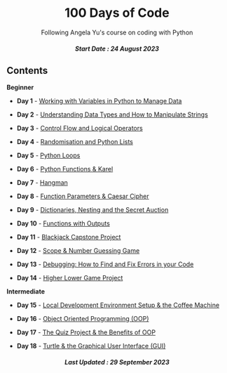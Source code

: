 <h1 align="center"> 
100 Days of Code
</h1>
<p align="center">
Following Angela Yu's course on coding with Python</p>
<h5 align="center">  
Start Date : 24 August 2023
</h5>


## Contents

<b>Beginner</b>

- <b>Day 1</b> - [Working with Variables in Python to Manage Data](https://github.com/phobbubs/100-Days-of-Code/tree/main/Day%201)

- <b>Day 2</b> - [Understanding Data Types and How to Manipulate Strings](https://github.com/phobbubs/100-Days-of-Code/tree/main/Day%202)

- <b>Day 3</b> - [Control Flow and Logical Operators](https://github.com/phobbubs/100-Days-of-Code/tree/main/Day%203)

- <b>Day 4</b> - [Randomisation and Python Lists](https://github.com/phobbubs/100-Days-of-Code/tree/main/Day%204)

- <b>Day 5</b> - [Python Loops](https://github.com/phobbubs/100-Days-of-Code/tree/main/Day%205)

- <b>Day 6</b> - [Python Functions & Karel](https://github.com/phobbubs/100-Days-of-Code/tree/main/Day%206)

- <b>Day 7</b> - [Hangman](https://github.com/phobbubs/100-Days-of-Code/tree/main/Day%207)

- <b>Day 8</b> - [Function Parameters & Caesar Cipher](https://github.com/phobbubs/100-Days-of-Code/tree/main/Day%208)

- <b>Day 9</b> - [Dictionaries, Nesting and the Secret Auction](https://github.com/phobbubs/100-Days-of-Code/tree/main/Day%209)

- <b>Day 10</b> - [Functions with Outputs](https://github.com/phobbubs/100-Days-of-Code/tree/main/Day%2010)

- <b>Day 11</b> - [Blackjack Capstone Project](https://github.com/phobbubs/100-Days-of-Code/tree/main/Day%2011)

- <b>Day 12</b> - [Scope & Number Guessing Game](https://github.com/phobbubs/100-Days-of-Code/tree/main/Day%2012)
  
- <b>Day 13</b> - [Debugging: How to Find and Fix Errors in your Code](https://github.com/phobbubs/100-Days-of-Code/tree/main/Day%2013)

- <b>Day 14</b> - [Higher Lower Game Project](https://github.com/phobbubs/100-Days-of-Code/tree/main/Day%2014)

<b>Intermediate</b>

- <b>Day 15</b> - [Local Development Environment Setup & the Coffee Machine](https://github.com/phobbubs/100-Days-of-Code/tree/main/Day%2015)

- <b>Day 16</b> - [Object Oriented Programming (OOP)](https://github.com/phobbubs/100-Days-of-Code/tree/main/Day%2016)

- <b>Day 17</b> - [The Quiz Project & the Benefits of OOP](https://github.com/phobbubs/100-Days-of-Code/tree/main/Day%2017)

- <b>Day 18</b> - [Turtle & the Graphical User Interface (GUI)](https://github.com/phobbubs/100-Days-of-Code/tree/main/Day%2018)

<h5 align="center">
Last Updated : 29 September 2023
</h5>
